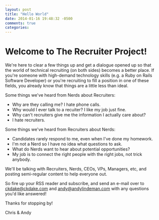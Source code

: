 ```yaml
---
layout: post
title: "Hello World"
date: 2014-01-16 19:48:32 -0500
comments: true
categories: 
---
```

# Welcome to The Recruiter Project!
We're here to clear a few things up and get a dialogue opened up so that the world of technical recruiting (on both sides) becomes a better place.  If you're someone with high-demand technology skills (e.g. a Ruby on Rails Software Developer) or you're recruiting to fill a position in one of these fields, you already know that things are a little less than ideal.  

Some things we've heard from Nerds about Recruiters:

* Why are they calling me? I hate phone calls.
* Why would I ever talk to a recuiter? I like my job just fine.
* Why can't recruiters give me the information I actually care about?
* I hate recruiters.

Some things we've heard from Recruiters about Nerds:

* Candidates rarely respond to me, even when I've done my homework.
* I'm not a Nerd so I have no idea what questions to ask.
* What do Nerds want to hear about potential opportunities?
* My job is to connect the right people with the right jobs, not trick anybody.

We'll be talking with Recruiters, Nerds, CEOs, VPs, Managers, etc, and posting semi-regular content to help everyone out. 

So fire up your RSS reader and subscribe, and send an e-mail over to ckdake@ckdake.com and <a href="mailto:&#097;&#110;&#100;&#121;&#064;&#097;&#110;&#100;&#121;&#108;&#105;&#110;&#100;&#101;&#109;&#097;&#110;&#046;&#099;&#111;&#109;">&#097;&#110;&#100;&#121;&#064;&#097;&#110;&#100;&#121;&#108;&#105;&#110;&#100;&#101;&#109;&#097;&#110;&#046;&#099;&#111;&#109;</a> with any questions you'd like answered!

Thanks for stopping by!

Chris & Andy
